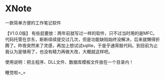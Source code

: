 # XNote
一款简单方便的工作笔记软件

【V1.0.0版】
有些屁要放：两年前就写过一样的软件，只不过当时用的是MFC。代码托管在京东，断断续续提交过几次，但是功能缺陷始终没解决，后来就懒得折腾了。昨夜突然来了灵感，再加上想试试sqlite，于是乎通宵敲代码。到目前为止我认为是够用了，也没有精力再做大改，大概就这样吧。

使用说明：把主程序、DLL文件、数据库模板文件放在一个目录内！

睡觉啦=_=
